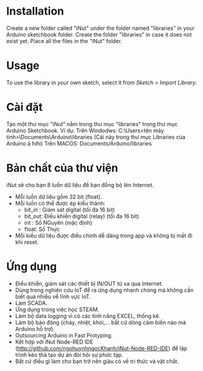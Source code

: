 # Installation #
Create a new folder called "iNut" under the folder named "libraries" in your Arduino sketchbook folder.
Create the folder "libraries" in case it does not exist yet. Place all the files in the "iNut" folder.

# Usage #
To use the library in your own sketch, select it from *Sketch > Import Library*.


# Cài đặt #

Tạo một thư mục "iNut" nằm trong thư mục "libraries" trong thư mục Arduino Sketchbook.
Ví dụ:
Trên Windodws: C:\Users\<tên máy tính>\Documents\Arduino\libraries (Cái này trong thư mục Libraries của Arduino á hihi)
Trên MACOS: Documents/Arduino/libraries

# Bản chất của thư viện #

iNut sẽ cho bạn 8 luồn dữ liệu để bạn đồng bộ lên Internet.
- Mỗi luồn dữ liệu gồm 32 bit (float).
- Mỗi luồn có thể được ép kiểu thành:
  - bit_in : Giám sát digital (tối đa 16 bit)
  - bit_out: Điều khiển digital (relay) (tối đa 16 bit)
  - int : Số NGuyên (mặc định)
  - float: Số Thực 
- Mỗi kiểu dữ liệu được điều chỉnh dễ dàng trong app và không bị mất đi khi reset.


# Ứng dụng #
- Điều khiển, giám sát các thiết bị IN/OUT từ xa qua Internet.
- Dùng trong nghiên cứu IoT để ra ứng dụng nhanh chóng mà không cần biết quá nhiều về lĩnh vực IoT.
- Làm SCADA.
- Ứng dụng trong việc học STEAM.
- Làm bộ data logging vì có các tính năng EXCEL, thống kê.
- Làm bộ báo động (cháy, nhiệt, khói,... bất cứ dòng cảm biến nào mà Arduino hỗ trợ).
- Outsourcing Arduino in Fast Protyping.
- Kết hợp với iNut Node-RED IDE (http://github.com/ngohuynhngocKhanh/iNut-Node-RED-IDE) để lập trình kéo thả tạo dự án đòi hỏi sự phức tạp.
- Bất cứ điều gì làm cho bạn trở nên giàu có về tri thức và vật chất.
